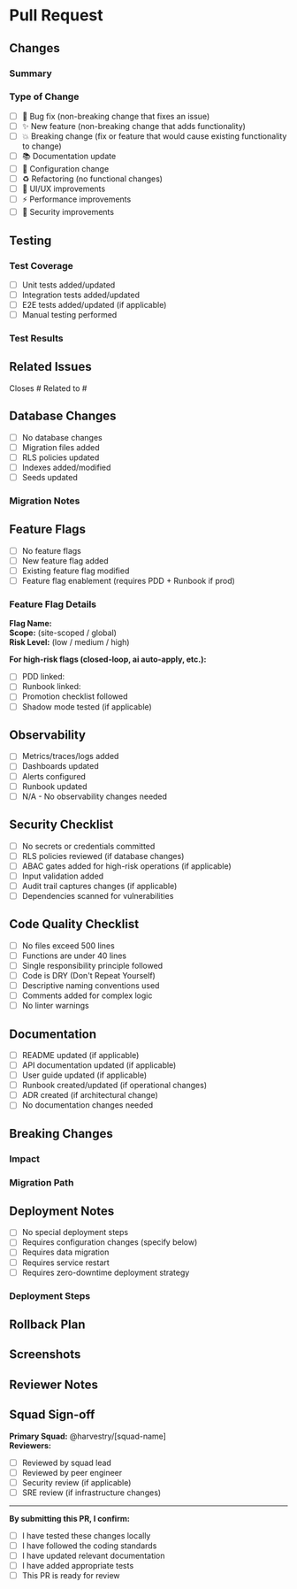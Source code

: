 # Pull Request

## Changes
<!-- Describe what changed and why -->

### Summary
<!-- Brief description of the changes -->

### Type of Change

- [ ] 🐛 Bug fix (non-breaking change that fixes an issue)
- [ ] ✨ New feature (non-breaking change that adds functionality)
- [ ] 💥 Breaking change (fix or feature that would cause existing functionality to change)
- [ ] 📚 Documentation update
- [ ] 🔧 Configuration change
- [ ] ♻️ Refactoring (no functional changes)
- [ ] 🎨 UI/UX improvements
- [ ] ⚡ Performance improvements
- [ ] 🔐 Security improvements

## Testing
<!-- Describe the testing you performed -->

### Test Coverage

- [ ] Unit tests added/updated
- [ ] Integration tests added/updated
- [ ] E2E tests added/updated (if applicable)
- [ ] Manual testing performed

### Test Results
<!-- Paste relevant test output or screenshots -->

## Related Issues
<!-- Link to related issues using #issue-number -->

Closes #
Related to #

## Database Changes
<!-- Check all that apply -->

- [ ] No database changes
- [ ] Migration files added
- [ ] RLS policies updated
- [ ] Indexes added/modified
- [ ] Seeds updated

### Migration Notes
<!-- If migrations are included, describe them and any rollback considerations -->

## Feature Flags
<!-- Check all that apply -->

- [ ] No feature flags
- [ ] New feature flag added
- [ ] Existing feature flag modified
- [ ] Feature flag enablement (requires PDD + Runbook if prod)

### Feature Flag Details
<!-- If modifying feature flags, provide details -->

**Flag Name:**  
**Scope:** (site-scoped / global)  
**Risk Level:** (low / medium / high)  

**For high-risk flags (closed-loop, ai auto-apply, etc.):**

- [ ] PDD linked: <!-- URL -->
- [ ] Runbook linked: <!-- URL -->
- [ ] Promotion checklist followed
- [ ] Shadow mode tested (if applicable)

## Observability
<!-- Check all that apply -->

- [ ] Metrics/traces/logs added
- [ ] Dashboards updated
- [ ] Alerts configured
- [ ] Runbook updated
- [ ] N/A - No observability changes needed

## Security Checklist
<!-- All items must be checked before merge -->

- [ ] No secrets or credentials committed
- [ ] RLS policies reviewed (if database changes)
- [ ] ABAC gates added for high-risk operations (if applicable)
- [ ] Input validation added
- [ ] Audit trail captures changes (if applicable)
- [ ] Dependencies scanned for vulnerabilities

## Code Quality Checklist
<!-- All items must be checked before merge -->

- [ ] No files exceed 500 lines
- [ ] Functions are under 40 lines
- [ ] Single responsibility principle followed
- [ ] Code is DRY (Don't Repeat Yourself)
- [ ] Descriptive naming conventions used
- [ ] Comments added for complex logic
- [ ] No linter warnings

## Documentation
<!-- Check all that apply -->

- [ ] README updated (if applicable)
- [ ] API documentation updated (if applicable)
- [ ] User guide updated (if applicable)
- [ ] Runbook created/updated (if operational changes)
- [ ] ADR created (if architectural change)
- [ ] No documentation changes needed

## Breaking Changes
<!-- If this is a breaking change, describe the impact and migration path -->

### Impact
<!-- Who/what is affected? -->

### Migration Path
<!-- How should users adapt to this change? -->

## Deployment Notes
<!-- Any special deployment considerations -->

- [ ] No special deployment steps
- [ ] Requires configuration changes (specify below)
- [ ] Requires data migration
- [ ] Requires service restart
- [ ] Requires zero-downtime deployment strategy

### Deployment Steps
<!-- If special steps are needed, list them here -->

## Rollback Plan
<!-- Describe how to rollback if issues arise -->

## Screenshots
<!-- If UI changes, include before/after screenshots -->

## Reviewer Notes
<!-- Anything specific you want reviewers to focus on? -->

## Squad Sign-off
<!-- Tag the relevant squad leads for review -->

**Primary Squad:** @harvestry/[squad-name]  
**Reviewers:**

- [ ] Reviewed by squad lead
- [ ] Reviewed by peer engineer
- [ ] Security review (if applicable)
- [ ] SRE review (if infrastructure changes)

---

**By submitting this PR, I confirm:**

- [ ] I have tested these changes locally
- [ ] I have followed the coding standards
- [ ] I have updated relevant documentation
- [ ] I have added appropriate tests
- [ ] This PR is ready for review
